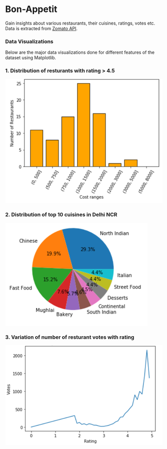 # Bon-Appetit

Gain insights about various restaurants, their cuisines, ratings, votes etc. Data is extracted from [Zomato API](https://developers.zomato.com/documentation).

### Data Visualizations

Below are the major data visualizations done for different features of the dataset using Matplotlib.

### 1. Distribution of resturants with rating > 4.5

![1](images/1.png)

### 2. Distribution of top 10 cuisines in Delhi NCR

![2](images/2.png)

### 3. Variation of number of resturant votes with rating

![3](images/3.png)
